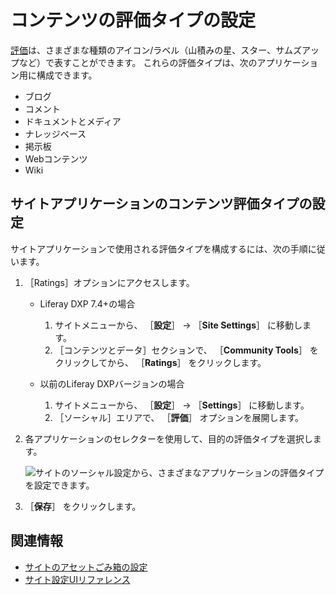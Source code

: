 # コンテンツの評価タイプの設定

[評価](../../../collaboration-and-social/social-tools/user-guide/using-the-ratings-system.md)は、さまざまな種類のアイコン/ラベル（山積みの星、スター、サムズアップなど）で表すことができます。 これらの評価タイプは、次のアプリケーション用に構成できます。

- ブログ
- コメント
- ドキュメントとメディア
- ナレッジベース
- 掲示板
- Webコンテンツ
- Wiki

## サイトアプリケーションのコンテンツ評価タイプの設定

サイトアプリケーションで使用される評価タイプを構成するには、次の手順に従います。

1. ［Ratings］オプションにアクセスします。

   - Liferay DXP 7.4+の場合

      1. サイトメニューから、 ［**設定**］ &rarr; ［**Site Settings**］ に移動します。
      1. ［コンテンツとデータ］セクションで、 ［**Community Tools**］ をクリックしてから、 ［**Ratings**］ をクリックします。

   - 以前のLiferay DXPバージョンの場合

      1. サイトメニューから、 ［**設定**］ &rarr; ［**Settings**］ に移動します。
      1. ［ソーシャル］エリアで、 ［**評価**］ オプションを展開します。

1. 各アプリケーションのセレクターを使用して、目的の評価タイプを選択します。

    ![サイトのソーシャル設定から、さまざまなアプリケーションの評価タイプを設定できます。](./configuring-content-ratings-type/images/01.png)

1. ［**保存**］ をクリックします。

## 関連情報

- [サイトのアセットごみ箱の設定](./configuring-the-asset-recycle-bin-for-sites.md)
- [サイト設定UIリファレンス](../site-settings-ui-reference.md)

